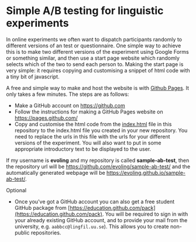 # Simple A/B testing for linguistic experiments

In online experiments we often want to dispatch participants randomly to different versions of an test or questionnaire. One simple way to achieve this is to make two different versions of the experiment using Google Forms or something similar, and then use a start page website which randomly selects which of the two to send each person to. Making the start page is very simple: it requires copying and customising a snippet of html code with a tiny bit of javascript.

A free and simple way to make and host the website is with [Github Pages](https://pages.github.com/). It only takes a few minutes. The steps are as follows:

- Make a GitHub account on https://github.com
- Follow the instructions for making a GitHub Pages website on https://pages.github.com/
- Copy and customise the html code from the [index.html](./index.html) file in this repository to the index.html file you created in your new repository. You need to replace the urls in this file with the urls for your different versions of the experiment. You will also want to put in some appropriate introductory text to be displayed to the user.

If my username is **evoling** and my repository is called **sample-ab-test**, then the repository url will be https://github.com/evoling/sample-ab-test/ and the automatically generated webpage will be https://evoling.github.io/sample-ab-test/.

Optional

- Once you've got a GitHub account you can also get a free student GitHub package from [https://education.github.com/pack](https://education.github.com/pack). You will be required to sign in with your already existing GitHub account, and to provide your mail from the university, e.g. `aabbcc@lingfil.uu.se`). This allows you to create non-public repositories.

